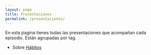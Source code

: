 ```yaml
---
layout: page
title: Presentaciones
permalink: /presentaciones/
---
```


En esta ṕagina tienes todas las presentaciones que acompañan cada episodio. Están agrupadas por tag.

- Sobre [Hábitos](https://vtbpodcast.github.io/Presentaciones-Habitos/)